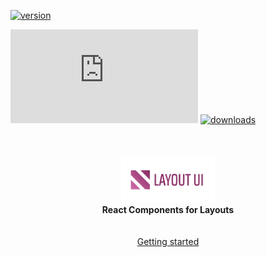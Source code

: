 [![version](https://img.shields.io/npm/v/layout-ui)](https://www.npmjs.com/package/layout-ui)

[![gzip size](https://img.badgesize.io/https://unpkg.com/layout-ui@latest/dist/index.es.js?compression=gzip)](https://unpkg.com/layout-ui)
[![downloads](https://img.shields.io/npm/dw/layout-ui)](https://www.npmjs.com/package/layout-ui)

<p align="center">
 <br/>
  <br/>
  <img src="https://raw.githubusercontent.com/kuldeepkeshwar/layout-ui/master/logo.png" width="150" alt="logo" />
  <br/>
  <b>React Components for Layouts</b>
   <br/>
    <br/>
     <br/>
  <a href="https://filbert-js.vercel.app/docs/install">Getting started</a> 
</p>
